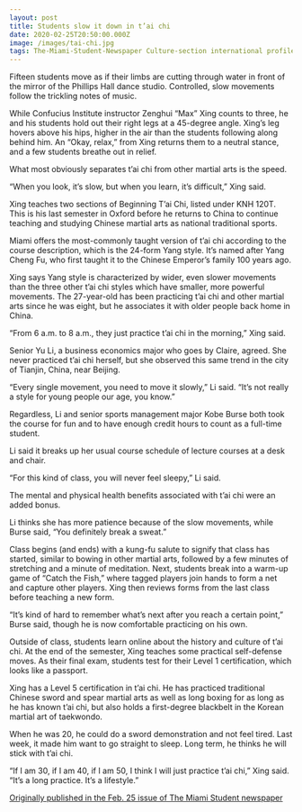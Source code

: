 ```yaml
---
layout: post
title: Students slow it down in t’ai chi
date: 2020-02-25T20:50:00.000Z
image: /images/tai-chi.jpg
tags: The-Miami-Student-Newspaper Culture-section international profile
---
```

Fifteen students move as if their limbs are cutting through water in front of the mirror of the Phillips Hall dance studio. Controlled, slow movements follow the trickling notes of music.

While Confucius Institute instructor Zenghui “Max” Xing counts to three, he and his students hold out their right legs at a 45-degree angle. Xing’s leg hovers above his hips, higher in the air than the students following along behind him. An “Okay, relax,” from Xing returns them to a neutral stance, and a few students breathe out in relief.

What most obviously separates t’ai chi from other martial arts is the speed.

“When you look, it’s slow, but when you learn, it’s difficult,” Xing said.

Xing teaches two sections of Beginning T’ai Chi, listed under KNH 120T. This is his last semester in Oxford before he returns to China to continue teaching and studying Chinese martial arts as national traditional sports.

Miami offers the most-commonly taught version of t’ai chi according to the course description, which is the 24-form Yang style. It’s named after Yang Cheng Fu, who first taught it to the Chinese Emperor’s family 100 years ago.

Xing says Yang style is characterized by wider, even slower movements than the three other t’ai chi styles which have smaller, more powerful movements. The 27-year-old has been practicing t’ai chi and other martial arts since he was eight, but he associates it with older people back home in China.

“From 6 a.m. to 8 a.m., they just practice t’ai chi in the morning,” Xing said.

Senior Yu Li, a business economics major who goes by Claire, agreed. She never practiced t’ai chi herself, but she observed this same trend in the city of Tianjin, China, near Beijing.

“Every single movement, you need to move it slowly,” Li said. “It’s not really a style for young people our age, you know.”

Regardless, Li and senior sports management major Kobe Burse both took the course for fun and to have enough credit hours to count as a full-time student.

Li said it breaks up her usual course schedule of lecture courses at a desk and chair.

“For this kind of class, you will never feel sleepy,” Li said.

The mental and physical health benefits associated with t’ai chi were an added bonus.

Li thinks she has more patience because of the slow movements, while Burse said, “You definitely break a sweat.”

Class begins (and ends) with a kung-fu salute to signify that class has started, similar to bowing in other martial arts, followed by a few minutes of stretching and a minute of meditation. Next, students break into a warm-up game of “Catch the Fish,” where tagged players join hands to form a net and capture other players. Xing then reviews forms from the last class before teaching a new form.

“It’s kind of hard to remember what’s next after you reach a certain point,” Burse said, though he is now comfortable practicing on his own.

Outside of class, students learn online about the history and culture of t’ai chi. At the end of the semester, Xing teaches some practical self-defense moves. As their final exam, students test for their Level 1 certification, which looks like a passport.

Xing has a Level 5 certification in t’ai chi. He has practiced traditional Chinese sword and spear martial arts as well as long boxing for as long as he has known t’ai chi, but also holds a first-degree blackbelt in the Korean martial art of taekwondo.

When he was 20, he could do a sword demonstration and not feel tired. Last week, it made him want to go straight to sleep. Long term, he thinks he will stick with t’ai chi.

“If I am 30, if I am 40, if I am 50, I think I will just practice t’ai chi,” Xing said. “It’s a long practice. It’s a lifestyle.”

[Originally published in the Feb. 25 issue of The Miami Student newspaper](https://www.miamistudent.net/article/2020/02/tai-chi-class)
